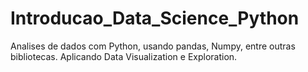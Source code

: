 # Introducao_Data_Science_Python
Analises de dados com Python, usando pandas, Numpy, entre outras bibliotecas. Aplicando Data Visualization e Exploration.
